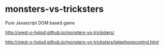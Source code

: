 # monsters-vs-tricksters
Pure Javascript DOM based game

http://orest-o-holod.github.io/monsters-vs-tricksters/

http://orest-o-holod.github.io/monsters-vs-tricksters/telephonecontrol.html
